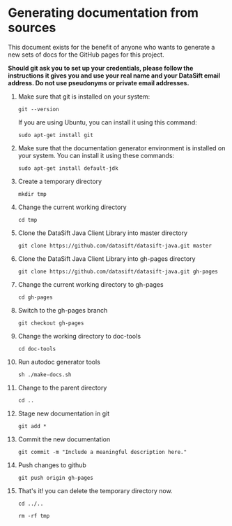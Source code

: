 # Generating documentation from sources

This document exists for the benefit of anyone who wants to generate a new
sets of docs for the GitHub pages for this project.

**Should git ask you to set up your credentials, please follow the instructions it gives you and use your real name and your DataSift email address. Do not use pseudonyms or private email addresses.**

1. Make sure that git is installed on your system:

    `git --version`

    If you are using Ubuntu, you can install it using this command:

    `sudo apt-get install git`

2. Make sure that the documentation generator environment is installed on your system.  You can install it using these commands:

    `sudo apt-get install default-jdk`

3. Create a temporary directory

    `mkdir tmp`

4. Change the current working directory

    `cd tmp`

5. Clone the DataSift Java Client Library into master directory

    `git clone https://github.com/datasift/datasift-java.git master`

6. Clone the DataSift Java Client Library into gh-pages directory

    `git clone https://github.com/datasift/datasift-java.git gh-pages`

7. Change the current working directory to gh-pages

    `cd gh-pages`

8. Switch to the gh-pages branch

    `git checkout gh-pages`

9. Change the working directory to doc-tools

    `cd doc-tools`

10. Run autodoc generator tools

    `sh ./make-docs.sh`

11. Change to the parent directory

    `cd ..`

12. Stage new documentation in git

    `git add *`

13. Commit the new documentation

    `git commit -m "Include a meaningful description here."`

14. Push changes to github

    `git push origin gh-pages`

15. That's it! you can delete the temporary directory now.

    `cd ../..`

    `rm -rf tmp`
